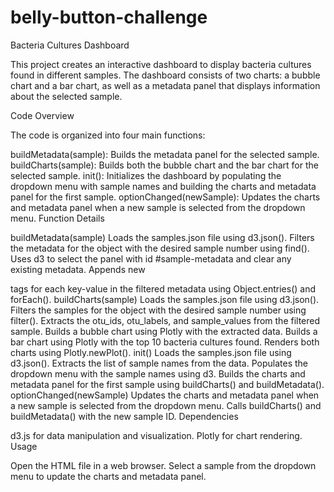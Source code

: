 # belly-button-challenge

Bacteria Cultures Dashboard

This project creates an interactive dashboard to display bacteria cultures found in different samples. The dashboard consists of two charts: a bubble chart and a bar chart, as well as a metadata panel that displays information about the selected sample.

Code Overview

The code is organized into four main functions:

buildMetadata(sample): Builds the metadata panel for the selected sample.
buildCharts(sample): Builds both the bubble chart and the bar chart for the selected sample.
init(): Initializes the dashboard by populating the dropdown menu with sample names and building the charts and metadata panel for the first sample.
optionChanged(newSample): Updates the charts and metadata panel when a new sample is selected from the dropdown menu.
Function Details

buildMetadata(sample)
Loads the samples.json file using d3.json().
Filters the metadata for the object with the desired sample number using find().
Uses d3 to select the panel with id #sample-metadata and clear any existing metadata.
Appends new <p> tags for each key-value in the filtered metadata using Object.entries() and forEach().
buildCharts(sample)
Loads the samples.json file using d3.json().
Filters the samples for the object with the desired sample number using filter().
Extracts the otu_ids, otu_labels, and sample_values from the filtered sample.
Builds a bubble chart using Plotly with the extracted data.
Builds a bar chart using Plotly with the top 10 bacteria cultures found.
Renders both charts using Plotly.newPlot().
init()
Loads the samples.json file using d3.json().
Extracts the list of sample names from the data.
Populates the dropdown menu with the sample names using d3.
Builds the charts and metadata panel for the first sample using buildCharts() and buildMetadata().
optionChanged(newSample)
Updates the charts and metadata panel when a new sample is selected from the dropdown menu.
Calls buildCharts() and buildMetadata() with the new sample ID.
Dependencies

d3.js for data manipulation and visualization.
Plotly for chart rendering.
Usage

Open the HTML file in a web browser.
Select a sample from the dropdown menu to update the charts and metadata panel.